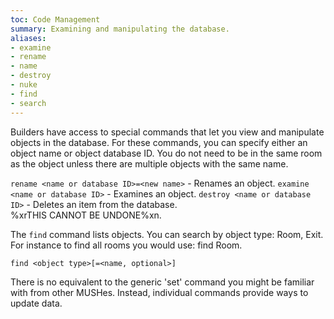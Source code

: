 ```yaml
---
toc: Code Management
summary: Examining and manipulating the database.
aliases:
- examine
- rename
- name
- destroy
- nuke
- find
- search
---
```

Builders have access to special commands that let you view and manipulate objects in the database.  For these commands, you can specify either an object name or object database ID.  You do not need to be in the same room as the object unless there are multiple objects with the same name.

`rename <name or database ID>=<new name>` - Renames an object.
`examine <name or database ID>` - Examines an object. 
`destroy <name or database ID>` - Deletes an item from the database.  
        %xrTHIS CANNOT BE UNDONE%xn.

The `find` command lists objects.  You can search by object type:  Room, Exit.  For instance to find all rooms you would use:   find Room. 

`find <object type>[=<name, optional>]`

There is no equivalent to the generic 'set' command you might be familiar with from other MUSHes.  Instead, individual commands provide ways to update data.

